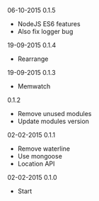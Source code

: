 06-10-2015
0.1.5
 - NodeJS ES6 features
 - Also fix logger bug

19-09-2015
0.1.4
 - Rearrange

19-09-2015
0.1.3
 - Memwatch

0.1.2
 - Remove unused modules
 - Update modules version

02-02-2015
0.1.1
 - Remove waterline
 - Use mongoose
 - Location API

02-02-2015
0.1.0
 - Start

